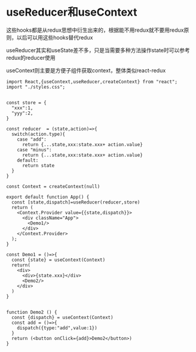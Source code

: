 # useReducer和useContext

这些hooks都是从redux思想中衍生出来的，根据能不用redux就不要用redux原则，以后可以用这些hooks替代redux

useReducer其实和useState差不多，只是当需要多种方法操作state时可以参考redux的reducer使用

useContext则主要是方便子组件获取context，整体类似react-redux

```JSX
import React,{useContext,useReducer,createContext} from "react";
import "./styles.css";


const store = {
  "xxx":1,
  "yyy":2,
}

const reducer  = (state,action)=>{
  switch(action.type){
    case "add":
      return {...state,xxx:state.xxx+ action.value}
    case "minus":
      return {...state,xxx:state.xxx+ action.value}  
    default:
      return state
  }
}

const Context = createContext(null)

export default function App() {
  const [state,dispatch]=useReducer(reducer,store)
  return (
    <Context.Provider value={{state,dispatch}}>
      <div className="App">
        <Demo1/>
      </div>
    </Context.Provider>
  );
}

const Demo1 = ()=>{
  const {state} = useContext(Context)
  return(
    <div>
      <div>{state.xxx}</div>
      <Demo2/>
    </div>
  ) 
}


function Demo2 () {
  const {dispatch} = useContext(Context)
  const add = ()=>{
    dispatch({type:"add",value:1})
  }
  return (<button onClick={add}>Demo2</button>)
}
```

